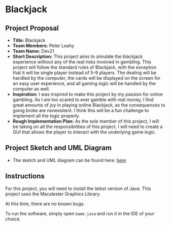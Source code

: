 # Blackjack

## Project Proposal
- **Title:** Blackjack
- **Team Members:** Peter Leahy
- **Team Name:** Dev21
- **Short Description:** This project aims to simulate the blackjack experience without any of the real risks involved in gambling. This project will follow the standard rules of Blackjack, with the exception that it will be single player instead of 5-9 players. The dealing will be handled by the computer,  the cards will be displayed on the screen for an easy user experience, and all gaming logic will be handled by the computer as well.
- **Inspiration:** I was inspired to make this project by my passion for online gambling. As I am too scared to ever gamble with real money, I find great amounts of joy in playing online Blackjack, as the consequences to going broke are nonexistent. I think this will be a fun challenge to implement all the logic properly. 
- **Rough Implementation Plan:** As the sole member of this project, I will be taking on all the responsibilities of this project. I will need to create a GUI that allows the player to interact with the underlying game logic. 

## Project Sketch and UML Diagram
- The sketch and UML diagram can be found here: [here](https://drive.google.com/drive/folders/1xSsqX25Rrsggnvo-Dl4NS1ZrQLiJVb9r?usp=sharing)

## Instructions

For this project, you will need to install the latest version of Java. 
This project uses the Macalester Graphics Library.

At this time, there are no known bugs.

To run the software, simply open ```Game.java``` and run it in the IDE of your choice.

